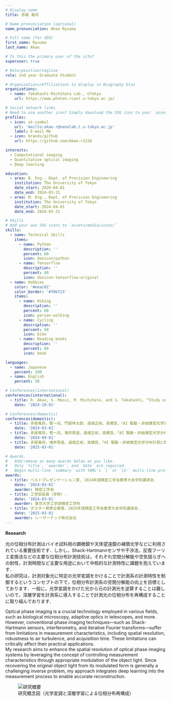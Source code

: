 ```yaml
---
# Display name
title: 赤尾 竜将

# Name pronunciation (optional)
name_pronunciation: Akao Ryuuma

# Full name (for SEO)
first_name: Ryuuma
last_name: Akao

# Is this the primary user of the site?
superuser: true

# Role/position/tagline
role: 2nd year Graduate Student 

# Organizations/Affiliations to display in Biography blox
organizations:
  - name: Takahashi-Michihata Lab., UTokyo
    url: https://www.photon.rcast.u-tokyo.ac.jp/

# Social network links
# Need to use another icon? Simply download the SVG icon to your `assets/media/icons/` folder.
profiles:
  - icon: at-symbol
    url: 'mailto:akao.r@nanolab.t.u-tokyo.ac.jp'
    label: E-mail Me
  - icon: brands/github
    url: https://github.com/Akao-r1226

interests:
  - Computational imaging
  - Quantitative optical imaging
  - Deep learning

education:
  - area: B. Eng., Dept. of Precision Engineering
    institution: The University of Tokyo
    date_start: 2020-04-01
    date_end: 2024-03-31
  - area: M. Eng., Dept. of Precision Engineering
    institution: The University of Tokyo
    date_start: 2024-04-01
    date_end: 2026-03-31

# Skills
# Add your own SVG icons to `assets/media/icons/`
skills:
  - name: Technical Skills
    items:
      - name: Python
        description: ''
        percent: 60
        icon: devicon/python
      - name: Tensorflow
        description: ''
        percent: 60
        icon: devicon-tensorflow-original
  - name: Hobbies
    color: '#eeac02'
    color_border: '#f0bf23'
    items:
      - name: Hiking
        description: ''
        percent: 60
        icon: person-walking
      - name: Cycling
        description: ''
        percent: 60
        icon: bike
      - name: Reading books
        description: ''
        percent: 60
        icon: book

languages:
  - name: Japanese
    percent: 100
  - name: English
    percent: 50

# Conferences(international)
conferences(international):
  - title: R. Akao, S. Masui, M. Michihata, and S. Takahashi, “Study on AI-driven Optical Distribution Measurement without   Forming Images -Development of Rapid Phase Distribution Measurement Method-,” in The 20th International Conference on Precision Engineering.
    date: '2024-10-01'

# Conferences(domestic)
conferences(domestic):
  - title: 赤尾竜将，管一兆，門屋祥太郎，道畑正岐，高橋哲，「AI 駆動・非結像型光学分布計測に関する研究（第一報）―高速位相分布測定法の開発―」，2024 年度精密工学会春季大会学術講演会．
    date: '2024-03-01'
  - title: 赤尾竜将，管一兆，増井周造，道畑正岐，高橋哲，「AI 駆動・非結像型光学分布計測に関する研究（第二報）―提案高速位相分布測定法の実証―」，2024 年度精密工学会秋季大会学術講演会．
    date: '2024-09-01'
  - title: 赤尾竜将，増井周造，道畑正岐，高橋哲，「AI 駆動・非結像型光学分布計測に関する研究（第三報）―レンズレス型位相分布測定法の提案と基本概念実証―」，2025 年度精密工学会春季大会学術講演会．
    date: '2025-03-01'

# Awards.
#   Add/remove as many awards below as you like.
#   Only `title`, `awarder`, and `date` are required.
#   Begin multi-line `summary` with YAML's `|` or `|2-` multi-line prefix and indent 2 spaces below.
awards:
  - title: ベストプレゼンテーション賞, 2024年度精密工学会春季大会学術講演会.
    date: '2024-03-01'
    awarder: 精密工学会
  - title: 工学部長賞（学修）.
    date: '2024-03-01'
    awarder: 東京大学工学部精密工学科
  - title: ポスター発表企業賞，2025年度精密工学会春季大会学術講演会.
    date: '2025-03-01'
    awarder: レーザーテック株式会社
---
```


**Research**　　
  
光の位相分布計測はバイオ試料用の顕微鏡や天体望遠鏡の補償光学などに利用されている重要技術です．しかし，Shack-Hartmannセンサや干渉法，反復フーリエ変換法などの主要な位相分布計測技術は，それぞれ空間分解能や空気揺らぎへの耐性，計測時間など主要な用途において中核的な計測特性に課題を抱えています．  
私の研究は，計測対象光に特定の光学変調をかけることで計測系の計測特性を制御するというコンセプトの下で，位相分布計測系の空間分解能の向上を目標としております．一般に，光学変調をかけた光から元の計測光を逆算することは難しいので，深層学習を計測系に導入することで計測光の位相分布を再構成することに取り組んでおります．

Optical phase imaging is a crucial technology employed in various fields, such as biological microscopy, adaptive optics in telescopes, and more. However, conventional phase imaging techniques—such as Shack-Hartmann sensors, interferometry, and iterative Fourier transforms—suffer from limitations in measurement characteristics, including spatial resolution, robustness to air turbulence, and acquisition time. These limitations can critically affect their practical applications.  
My research aims to enhance the spatial resolution of optical phase imaging systems by leveraging the concept of controlling measurement characteristics through appropriate modulation of the object light. Since recovering the original object light from its modulated form is generally a challenging inverse problem, my approach integrates deep learning into the measurement process to enable accurate reconstruction.

<figure>
  <img src="images/research_concept.png" alt="研究概要" style="max-width: 100%;">
  <figcaption>研究概念図（光学変調と深層学習による位相分布再構成）</figcaption>
</figure>
